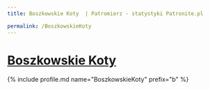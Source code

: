 ```yaml
---
title: Boszkowskie Koty  | Patromierz - statystyki Patronite.pl

permalink: /BoszkowskieKoty
---
```


# [Boszkowskie Koty ](https://patronite.pl/BoszkowskieKoty)

{% include profile.md name="BoszkowskieKoty" prefix="b" %}
